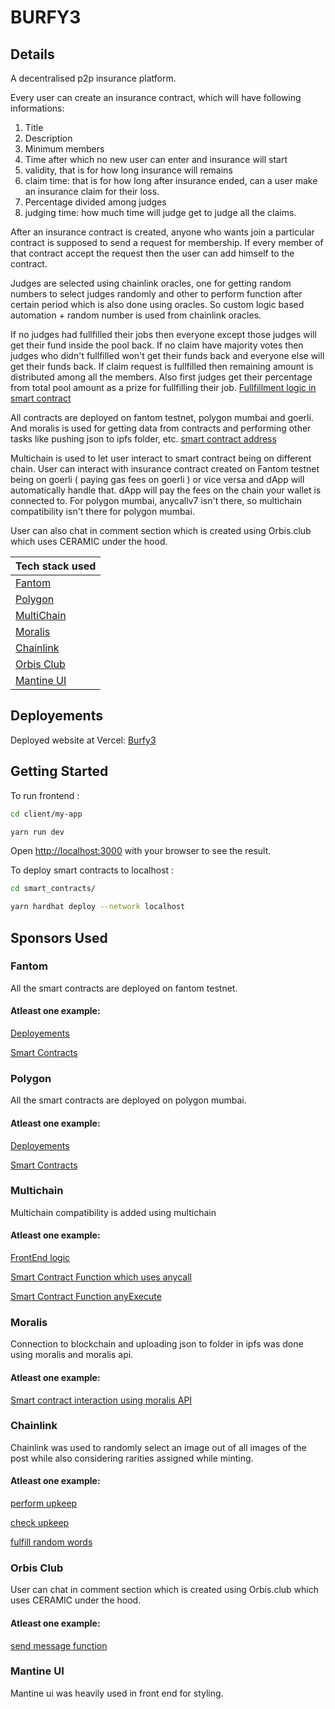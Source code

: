 # BURFY3

## Details

A decentralised p2p insurance platform.

Every user can create an insurance contract, which will have following informations:

1. Title
2. Description
3. Minimum members
4. Time after which no new user can enter and insurance will start
5. validity, that is for how long insurance will remains
6. claim time: that is for how long after insurance ended, can a user make an insurance claim for their loss.
7. Percentage divided among judges
8. judging time: how much time will judge get to judge all the claims.

After an insurance contract is created, anyone who wants join a particular contract is supposed to send a request for membership. If every member of that contract accept the request then the user can add himself to the contract.

Judges are selected using chainlink oracles, one for getting random numbers to select judges randomly and other to perform function after certain period which is also done using oracles. So custom logic based automation + random number is used from chainlink oracles.

If no judges had fullfilled their jobs then everyone except those judges will get their fund inside the pool back. If no claim have majority votes then judges who didn't fullfilled won't get their funds back and everyone else will get their funds back. If claim request is fullfilled then remaining amount is distributed among all the members. Also first judges get their percentage from total pool amount as a prize for fullfilling their job.
[Fullfillment logic in smart contract](https://github.com/Ahmed-Aghadi/BURFY3/blob/main/smart_contracts/contracts/BurfyInsurance.sol#L266)

All contracts are deployed on fantom testnet, polygon mumbai and goerli. And moralis is used for getting data from contracts and performing other tasks like pushing json to ipfs folder, etc.
[smart contract address](https://github.com/Ahmed-Aghadi/BURFY3/blob/main/client/my-app/constants/contractAddress.json)

Multichain is used to let user interact to smart contract being on different chain. User can interact with insurance contract created on Fantom testnet being on goerli ( paying gas fees on goerli ) or vice versa and dApp will automatically handle that. dApp will pay the fees on the chain your wallet is connected to. For polygon mumbai, anycallv7 isn't there, so multichain compatibility isn't there for polygon mumbai. 

User can also chat in comment section which is created using Orbis.club which uses CERAMIC under the hood.

| Tech stack used           |
| ------------------------- |
| [Fantom](#fantom)         |
| [Polygon](#polygon)       |
| [MultiChain](#multichain) |
| [Moralis](#moralis)       |
| [Chainlink](#chainlink)   |
| [Orbis Club](#orbis-club) |
| [Mantine UI](#mantine-ui) |

## Deployements

Deployed website at Vercel: [Burfy3](https://burfy3.vercel.app/)

## Getting Started

To run frontend :

```bash
cd client/my-app

yarn run dev
```

Open [http://localhost:3000](http://localhost:3000) with your browser to see the result.

To deploy smart contracts to localhost :

```bash
cd smart_contracts/

yarn hardhat deploy --network localhost
```

## Sponsors Used

### Fantom

All the smart contracts are deployed on fantom testnet.

#### Atleast one example:

[Deployements](https://github.com/Ahmed-Aghadi/BURFY3/tree/main/smart_contracts/deployments/fantomtest)

[Smart Contracts](https://github.com/Ahmed-Aghadi/BURFY3/tree/main/smart_contracts/contracts)

### Polygon

All the smart contracts are deployed on polygon mumbai.

#### Atleast one example:

[Deployements](https://github.com/Ahmed-Aghadi/BURFY3/tree/main/smart_contracts/deployments/fantomtest)

[Smart Contracts](https://github.com/Ahmed-Aghadi/BURFY3/tree/main/smart_contracts/contracts)

### Multichain

Multichain compatibility is added using multichain

#### Atleast one example:

[FrontEnd logic](https://github.com/Ahmed-Aghadi/BURFY3/blob/main/client/my-app/components/InsurancePage.jsx#L379)

[Smart Contract Function which uses anycall](https://github.com/Ahmed-Aghadi/BURFY3/blob/main/smart_contracts/contracts/Burfy.sol#L86)

[Smart Contract Function anyExecute](https://github.com/Ahmed-Aghadi/BURFY3/blob/main/smart_contracts/contracts/BurfyInsurance.sol#L156)

### Moralis

Connection to blockchain and uploading json to folder in ipfs was done using moralis and moralis api.

#### Atleast one example:

[Smart contract interaction using moralis API](https://github.com/Ahmed-Aghadi/BURFY3/blob/main/client/my-app/pages/index.js#L52)

### Chainlink

Chainlink was used to randomly select an image out of all images of the post while also considering rarities assigned while minting.

#### Atleast one example:

[perform upkeep](https://github.com/Ahmed-Aghadi/BURFY3/blob/main/smart_contracts/contracts/Burfy.sol#L192)

[check upkeep](https://github.com/Ahmed-Aghadi/BURFY3/blob/main/smart_contracts/contracts/Burfy.sol#L216)

[fulfill random words](https://github.com/Ahmed-Aghadi/BURFY3/blob/main/smart_contracts/contracts/Burfy.sol#L208)

### Orbis Club

User can chat in comment section which is created using Orbis.club which uses CERAMIC under the hood.

#### Atleast one example:

[send message function](https://github.com/Ahmed-Aghadi/BURFY3/blob/main/client/my-app/components/ChatBox.js#L70)

### Mantine UI

Mantine ui was heavily used in front end for styling.
